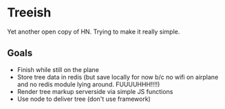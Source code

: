Treeish
=======

Yet another open copy of HN. Trying to make it really simple.

Goals
-----

- Finish while still on the plane
- Store tree data in redis (but save locally for now b/c no wifi on
  airplane and no redis module lying around. FUUUUHHH!!!!)
- Render tree markup serverside via simple JS functions
- Use node to deliver tree (don't use framework)

